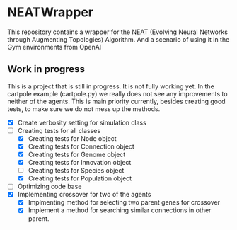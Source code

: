 # NEATWrapper

This repository contains a wrapper for the NEAT (Evolving Neural Networks through Augmenting Topologies) Algorithm. And a scenario of using it in the Gym environments from OpenAI

## Work in progress

This is a project that is still in progress. It is not fully working yet. In the cartpole example (cartpole.py) we really does not see any improvements to neither of the agents. This is main priority currently, besides creating good tests, to make sure we do not mess up the methods.

- [X] Create verbosity setting for simulation class
- [ ] Creating tests for all classes
  - [X] Creating tests for Node object
  - [X] Creating tests for Connection object
  - [X] Creating tests for Genome object
  - [X] Creating tests for Innovation object
  - [ ] Creating tests for Species object
  - [X] Creating tests for Population object
- [ ] Optimizing code base
- [X] Implementing crossover for two of the agents
  - [X] Implmenting method for selecting two parent genes for crossover
  - [X] Implement a method for searching similar connections in other parent.